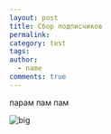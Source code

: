```yaml
---
layout: post
title: Сбор подписчиков
permalink:
category: test
tags:
author:
  - name
comments: true
---
```



парам пам пам

![big](http://i.giphy.com/Z1a01CyJNR76E.gif)